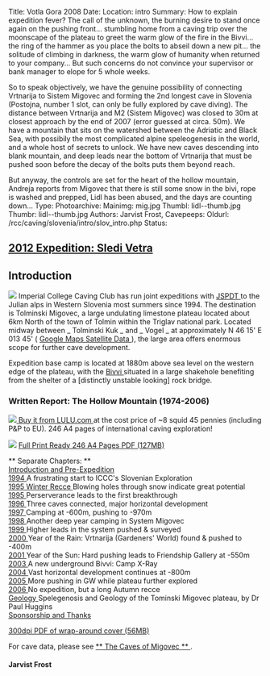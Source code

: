 Title: Votla Gora 2008
Date: 
Location: intro
Summary: How to explain expedition fever? The call of the unknown, the burning desire to stand once again on the pushing front... stumbling home from a caving trip over the moonscape of the plateau to greet the warm glow of the fire in the Bivvi... the ring of the hammer as you place the bolts to abseil down a new pit... the solitude of climbing in darkness, the warm glow of humanity when returned to your company... But such concerns do not convince your supervisor or bank manager to elope for 5 whole weeks.

So to speak objectively, we have the genuine possibility of connecting Vrtnarija to Sistem Migovec and forming the 2nd longest cave in Slovenia (Postojna, number 1 slot, can only be fully explored by cave diving). The distance between Vrtnarija and M2 (Sistem Migovec) was closed to 30m at closest approach by the end of 2007 (error guessed at circa. 50m). We have a mountain that sits on the watershed between the Adriatic and Black Sea, with possibily the most complicated alpine speleogenesis in the world, and a whole host of secrets to unlock. We have new caves descending into blank mountain, and deep leads near the bottom of Vrtnarija that must be pushed soon before the decay of the bolts puts them beyond reach.

But anyway, the controls are set for the heart of the hollow mountain, Andreja reports from Migovec that there is still some snow in the bivi, rope is washed and prepped, Lidl has been abused, and the days are counting down...
Type: 
Photoarchive:
Mainimg: mig.jpg
Thumbl: lidl--thumb.jpg
Thumbr: lidl--thumb.jpg
Authors: Jarvist Frost, 
Cavepeeps:
Oldurl: /rcc/caving/slovenia/intro/slov_intro.php
Status:

##  [ 2012 Expedition: Sledi Vetra ](/caving/slovenia/slov2012/)

## 

##  Introduction 

![](mig.jpg) Imperial College Caving Club has run joint expeditions with [ JSPDT ](http://www.pdtolmin.si) to the Julian alps in Western Slovenia most summers since 1994. The destination is Tolminski Migovec, a large undulating limestone plateau located about 6km North of the town of Tolmin within the Triglav national park. Located midway between _ Tolminski Kuk _ and _ Vogel _ at approximately N 46 15' E 013 45' ( [ Google Maps Satellite Data ](http://maps.google.com/maps?f=q&hl=en&q=46.25+13.75&ll=46.249971,13.74999&spn=0.028252,0.086517&t=k&om=1) ), the large area offers enormous scope for further cave development. 

Expedition base camp is located at 1880m above sea level on the western edge of the plateau, with the [ Bivvi ](/caving/photo_archive/slovenia/1996/bivi%20in%20the%20summer%201996%20by%20mark%20evans.html) situated in a large shakehole benefiting from the shelter of a [distinctly unstable looking] rock bridge. 

  
  
  
  


###  Written Report: The Hollow Mountain (1974-2006) 

[ ![](hollow_mountain.jpg) Buy it from LULU.com ](http://www.lulu.com/content/909368) at the cost price of ~8 squid 45 pennies (including P&amp;P to EU). 246 A4 pages of international caving exploration! 

![](/caving/barebum_black.jpg) [ Full Print Ready 246 A4 Pages PDF (127MB) ](/caving/slovenia/hollowmountain/hollow_mountain_final_full_246pages.pdf)   
  
** Separate Chapters: **   
[ Introduction and Pre-Expedition ](/caving/slovenia/hollowmountain/1993_pre.pdf)   
[ 1994 ](/caving/slovenia/hollowmountain/1994.pdf) A frustrating start to ICCC's Slovenian Exploration   
[ 1995 Winter Recce ](/caving/slovenia/hollowmountain/1994_wintrec.pdf) Blowing holes through snow indicate great potential   
[ 1995 ](/caving/slovenia/hollowmountain/1995.pdf) Perserverance leads to the first breakthrough   
[ 1996 ](/caving/slovenia/hollowmountain/1996.pdf) Three caves connected, major horizontal development   
[ 1997 ](/caving/slovenia/hollowmountain/1997.pdf) Camping at -600m, pushing to -970m   
[ 1998 ](/caving/slovenia/hollowmountain/1998.pdf) Another deep year camping in System Migovec   
[ 1999 ](/caving/slovenia/hollowmountain/1999.pdf) Higher leads in the system pushed &amp; surveyed   
[ 2000 ](/caving/slovenia/hollowmountain/2000.pdf) Year of the Rain: Vrtnarija (Gardeners' World) found &amp; pushed to -400m   
[ 2001 ](/caving/slovenia/hollowmountain/2001.pdf) Year of the Sun: Hard pushing leads to Friendship Gallery at -550m   
[ 2003 ](/caving/slovenia/hollowmountain/2003.pdf) A new underground Bivvi: Camp X-Ray   
[ 2004 ](/caving/slovenia/hollowmountain/2004.pdf) Vast horizontal development continues at -800m   
[ 2005 ](/caving/slovenia/hollowmountain/2005.pdf) More pushing in GW while plateau further explored   
[ 2006 ](/caving/slovenia/hollowmountain/2006.pdf) No expedition, but a long Autumn recce   
[ Geology ](/caving/slovenia/hollowmountain/2007_geo.pdf) Spelegenosis and Geology of the Tominski Migovec plateau, by Dr Paul Huggins   
[ Sponsorship and Thanks ](/caving/slovenia/hollowmountain/2050_conclusion.pdf)   
  
[ 300dpi PDF of wrap-around cover (56MB) ](/caving/slovenia/hollowmountain/dec07-BOTH_COVERS_LULU_300DPI.pdf)

For cave data, please see [ ** The Caves of Migovec ** ](/caving/slovenia/report/caves.php) . 

####  Jarvist Frost 
